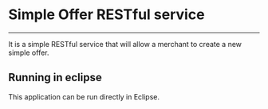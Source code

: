 # Simple Offer RESTful service
-------------------
It is a simple RESTful service that will allow a merchant to create a new simple offer.

## Running in eclipse

This application can be run directly in Eclipse.
